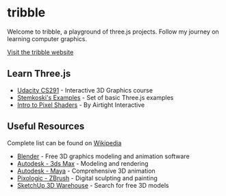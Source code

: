 # tribble

Welcome to tribble, a playground of three.js projects. Follow my journey
on learning computer graphics.

[Visit the tribble website](https://codenameyau.github.io/tribble/)

## Learn Three.js
* [Udacity CS291](https://www.udacity.com/course/cs291) - Interactive 3D Graphics course
* [Stemkoski's Examples](https://stemkoski.github.io/Three.js/) - Set of basic Three.js examples
* [Intro to Pixel Shaders](http://www.airtightinteractive.com/2013/02/intro-to-pixel-shaders-in-three-js/) - By Airtight Interactive

## Useful Resources
Complete list can be found on [Wikipedia](https://en.wikipedia.org/wiki/List_of_3D_computer_graphics_software)

* [Blender](http://www.blender.org/) - Free 3D graphics modeling and animation software
* [Autodesk - 3ds Max](http://www.autodesk.com/products/autodesk-3ds-max/overview) - Modeling and rendering
* [Autodesk - Maya](http://www.autodesk.com/products/autodesk-maya/overview) - Comprehensive 3D animation
* [Pixologic - ZBrush](http://pixologic.com/zbrush/features/overview/) - Digital sculpting and painting
* [SketchUp 3D Warehouse](https://3dwarehouse.sketchup.com/) - Search for free 3D models
